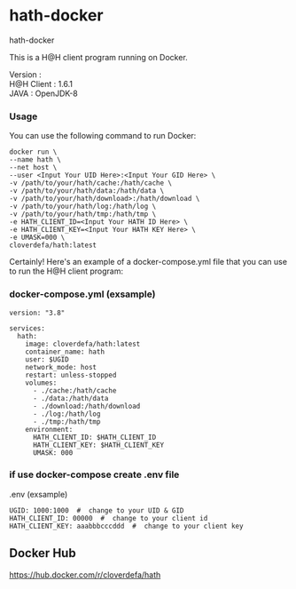 # hath-docker    
    
hath-docker   

This is a H@H client program running on Docker.   
   
Version :   
H@H Client : 1.6.1   
JAVA : OpenJDK-8   
   
### Usage  
You can use the following command to run Docker:
```
docker run \
--name hath \
--net host \
--user <Input Your UID Here>:<Input Your GID Here> \
-v /path/to/your/hath/cache:/hath/cache \
-v /path/to/your/hath/data:/hath/data \ 
-v /path/to/your/hath/download>:/hath/download \
-v /path/to/your/hath/log:/hath/log \
-v /path/to/your/hath/tmp:/hath/tmp \
-e HATH_CLIENT_ID=<Input Your HATH ID Here> \
-e HATH_CLIENT_KEY=<Input Your HATH KEY Here> \
-e UMASK=000 \
cloverdefa/hath:latest
```

Certainly! Here's an example of a docker-compose.yml file that you can use to run the H@H client program:   

### docker-compose.yml (exsample)    
```
version: "3.8"

services:
  hath:  
    image: cloverdefa/hath:latest
    container_name: hath
    user: $UGID
    network_mode: host
    restart: unless-stopped
    volumes:
      - ./cache:/hath/cache
      - ./data:/hath/data  
      - ./download:/hath/download
      - ./log:/hath/log
      - ./tmp:/hath/tmp
    environment:
      HATH_CLIENT_ID: $HATH_CLIENT_ID
      HATH_CLIENT_KEY: $HATH_CLIENT_KEY
      UMASK: 000
```

### if use docker-compose create .env file   
.env (exsample)    

```
UGID: 1000:1000  #  change to your UID & GID
HATH_CLIENT_ID: 00000  #  change to your client id
HATH_CLIENT_KEY: aaabbbcccddd  #  change to your client key

```
   
## Docker Hub

https://hub.docker.com/r/cloverdefa/hath
